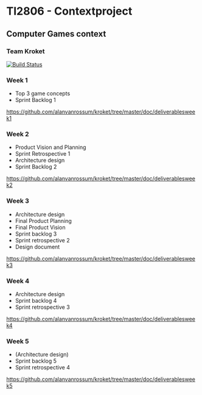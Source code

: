 # TI2806 - Contextproject
## Computer Games context
### Team Kroket

[![Build Status](https://api.travis-ci.org/alanvanrossum/kroket.svg?branch=master)](https://travis-ci.org/alanvanrossum/kroket)

### Week 1

- Top 3 game concepts 
- Sprint Backlog 1  

https://github.com/alanvanrossum/kroket/tree/master/doc/deliverablesweek1

### Week 2

- Product Vision and Planning
- Sprint Retrospective 1 
- Architecture design 
- Sprint Backlog 2  

https://github.com/alanvanrossum/kroket/tree/master/doc/deliverablesweek2

### Week 3

- Architecture design
- Final Product Planning
- Final Product Vision
- Sprint backlog 3
- Sprint retrospective 2
- Design document

https://github.com/alanvanrossum/kroket/tree/master/doc/deliverablesweek3

### Week 4

- Architecture design
- Sprint backlog 4
- Sprint retrospective 3

https://github.com/alanvanrossum/kroket/tree/master/doc/deliverablesweek4

### Week 5

- (Architecture design)
- Sprint backlog 5
- Sprint retrospective 4

https://github.com/alanvanrossum/kroket/tree/master/doc/deliverablesweek5
